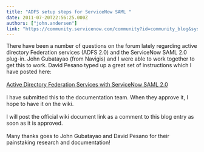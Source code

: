 ```yaml
---
title: "ADFS setup steps for ServiceNow SAML "
date: 2011-07-20T22:56:25.000Z
authors: ["john.andersen"]
link: "https://community.servicenow.com/community?id=community_blog&sys_id=959c2ee1dbd0dbc01dcaf3231f961929"
---
```

<p>There have been a number of questions on the forum lately regarding active directory Federation services (ADFS 2.0) and the ServiceNow SAML 2.0 plug-in. John Gubatayao (from Navigis) and I were able to work together to get this to work. David Pesano typed up a great set of instructions which I have posted here:<br /><br /><a href='http://www.john-james-andersen.com/blog/service-now/ad-fs-2-0-working-with-servicenow-saml-2-0.html'>Active Directory Federation Services with ServiceNow SAML 2.0</a><br /><br />I have submitted this to the documentation team. When they approve it, I hope to have it on the wiki. <br /><br />I will post the official wiki document link as a comment to this blog entry as soon as it is approved. <br /><br />Many thanks goes to John Gubatayao and David Pesano for their painstaking research and documentation!</p>